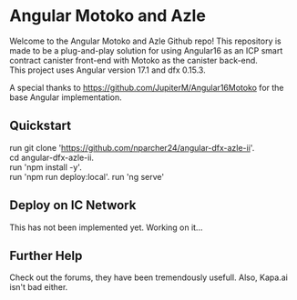 # Angular Motoko and Azle

Welcome to the Angular Motoko and Azle Github repo!
This repository is made to be a plug-and-play solution for using Angular16 as an ICP smart contract canister front-end with Motoko as the canister back-end. <br />
This project uses Angular version 17.1 and dfx 0.15.3.

A special thanks to https://github.com/JupiterM/Angular16Motoko for the base Angular implementation.

## Quickstart

run git clone 'https://github.com/nparcher24/angular-dfx-azle-ii'. <br />
cd angular-dfx-azle-ii. <br />
run 'npm install -y'. <br />
run 'npm run deploy:local'.
run 'ng serve'

## Deploy on IC Network

This has not been implemented yet. Working on it...

## Further Help

Check out the forums, they have been tremendously usefull. Also, Kapa.ai isn't bad either.
